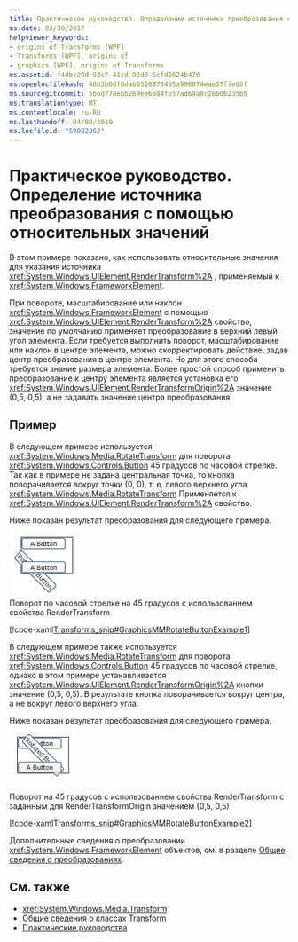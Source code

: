 ```yaml
---
title: Практическое руководство. Определение источника преобразования с помощью относительных значений
ms.date: 03/30/2017
helpviewer_keywords:
- origins of Transforms [WPF]
- Transforms [WPF], origins of
- graphics [WPF], origins of Transforms
ms.assetid: f4dbc29d-93c7-41cd-96d8-5cfd8624b470
ms.openlocfilehash: 48b3b0df8dab8516873495a996074eae57ffe00f
ms.sourcegitcommit: 5b6d778ebb269ee6684fb57ad69a8c28b06235b9
ms.translationtype: MT
ms.contentlocale: ru-RU
ms.lasthandoff: 04/08/2019
ms.locfileid: "59082962"
---
```

# <a name="how-to-specify-the-origin-of-a-transform-by-using-relative-values"></a>Практическое руководство. Определение источника преобразования с помощью относительных значений
В этом примере показано, как использовать относительные значения для указания источника <xref:System.Windows.UIElement.RenderTransform%2A> , применяемый к <xref:System.Windows.FrameworkElement>.  
  
 При повороте, масштабирование или наклон <xref:System.Windows.FrameworkElement> с помощью <xref:System.Windows.UIElement.RenderTransform%2A> свойство, значение по умолчанию применяет преобразование в верхний левый угол элемента. Если требуется выполнить поворот, масштабирование или наклон в центре элемента, можно скорректировать действие, задав центр преобразования в центре элемента. Но для этого способа требуется знание размера элемента. Более простой способ применить преобразование к центру элемента является установка его <xref:System.Windows.UIElement.RenderTransformOrigin%2A> значение (0,5, 0,5), а не задавать значение центра преобразования.  
  
## <a name="example"></a>Пример  
 В следующем примере используется <xref:System.Windows.Media.RotateTransform> для поворота <xref:System.Windows.Controls.Button> 45 градусов по часовой стрелке. Так как в примере не задана центральная точка, то кнопка поворачивается вокруг точки (0, 0), т. е. левого верхнего угла. <xref:System.Windows.Media.RotateTransform> Применяется к <xref:System.Windows.UIElement.RenderTransform%2A> свойство.  
  
 Ниже показан результат преобразования для следующего примера.  
  
 ![Кнопка, преобразованная с использованием RenderTransform](./media/graphicsmm-rendertransformwithdefaultcenter.png "graphicsmm_RenderTransformWithDefaultCenter")  
Поворот по часовой стрелке на 45 градусов с использованием свойства RenderTransform  
  
 [!code-xaml[Transforms_snip#GraphicsMMRotateButtonExample1](~/samples/snippets/csharp/VS_Snippets_Wpf/Transforms_snip/CS/ButtonRotateTransformExample.xaml#graphicsmmrotatebuttonexample1)]  
  
 В следующем примере также используется <xref:System.Windows.Media.RotateTransform> для поворота <xref:System.Windows.Controls.Button> 45 градусов по часовой стрелке, однако в этом примере устанавливается <xref:System.Windows.UIElement.RenderTransformOrigin%2A> кнопки значение (0,5, 0,5). В результате кнопка поворачивается вокруг центра, а не вокруг левого верхнего угла.  
  
 Ниже показан результат преобразования для следующего примера.  
  
 ![Кнопка, преобразованная относительно ее центра](./media/graphicsmm-rendertransformrelativecenter.png "graphicsmm_RenderTransformRelativeCenter")  
Поворот на 45 градусов с использованием свойства RenderTransform с заданным для RenderTransformOrigin значением (0,5, 0,5)  
  
 [!code-xaml[Transforms_snip#GraphicsMMRotateButtonExample2](~/samples/snippets/csharp/VS_Snippets_Wpf/Transforms_snip/CS/ButtonRotateTransformExample.xaml#graphicsmmrotatebuttonexample2)]  
  
 Дополнительные сведения о преобразовании <xref:System.Windows.FrameworkElement> объектов, см. в разделе [Общие сведения о преобразованиях](transforms-overview.md).  
  
## <a name="see-also"></a>См. также

- <xref:System.Windows.Media.Transform>
- [Общие сведения о классах Transform](transforms-overview.md)
- [Практические руководства](transformations-how-to-topics.md)
